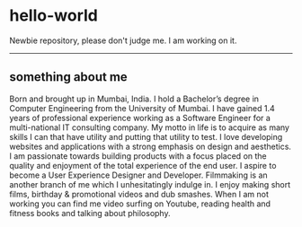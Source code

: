 # hello-world
Newbie repository, please don't judge me. I am working on it.

------------------
something about me
------------------

Born and brought up in Mumbai, India. I hold a Bachelor’s degree in Computer Engineering from the University of Mumbai. I have gained 1.4 years of professional experience working as a Software Engineer for a multi-national IT consulting company. My motto in life is to acquire as many skills I can that have utility and putting that utility to test.
I love developing websites and applications with a strong emphasis on design and aesthetics. I am passionate towards building products with a focus placed on the quality and enjoyment of the total experience of the end user. I aspire to become a User Experience Designer and Developer.
Filmmaking is an another branch of me which I unhesitatingly indulge in. I enjoy making short films, birthday & promotional videos and dub smashes. When I am not working you can find me video surfing on Youtube, reading health and fitness books and talking about philosophy.
